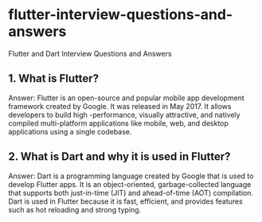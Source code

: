 # flutter-interview-questions-and-answers
Flutter and Dart Interview Questions and Answers


## 1. What is Flutter?
Answer: Flutter is an open-source and popular mobile app development framework created by Google. It was released in May 2017. It allows developers to build high -performance, visually attractive, and natively compiled multi-platform applications like mobile, web, and desktop applications using a single codebase.


## 2. What is Dart and why it is used in Flutter?
Answer: Dart is a programming language created by Google that is used to develop Flutter apps. It is an object-oriented, garbage-collected language that supports both just-in-time (JIT) and ahead-of-time (AOT) compilation. Dart is used in Flutter because it is fast, efficient, and provides features such as hot reloading and strong typing.
